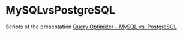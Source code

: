 # MySQLvsPostgreSQL
Scripts of the presentation [Query Optimizer – MySQL vs. PostgreSQL](https://www.slideshare.net/ChristianAntognini/query-optimizer-mysql-vs-postgresql-122260446)
